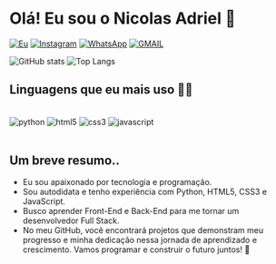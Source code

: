 # Olá! Eu sou o Nicolas Adriel 👋

[![Eu](https://img.shields.io/badge/SOBRE_MIM-000?style=for-the-badge)](https://nicolasyakuzabr.github.io/Sobre_mim/)
[![Instagram](https://img.shields.io/badge/Instagram-000?style=for-the-badge&logo=instagram&logoColor=white)](https://www.instagram.com/Nicolas125xy/)
[![WhatsApp](https://img.shields.io/badge/WhatsApp-000?style=for-the-badge&logo=whatsapp&logoColor=white)](https://api.whatsapp.com/send?phone=557981100977)
[![GMAIL](https://img.shields.io/badge/Gmail-000?style=for-the-badge&logo=gmail&logoColor=white)](https://mail.google.com/mail/?view=cm&to=nicolasadriel32@gmail.com)

![GitHub stats](https://github-readme-stats.vercel.app/api?username=NicolasYakuzaBr&theme=dracula&show_icons=true) 
![Top Langs](https://github-readme-stats.vercel.app/api/top-langs/?username=NicolasYakuzaBr&hide_progress=true&theme=dracula&show_icons=true)


## Linguagens que eu mais uso 🐱‍💻

<div style="display: inline_block"><br/>
  <img aLign="center" alt="python" src="https://img.shields.io/badge/Python-3776AB?style=for-the-badge&logo=python&logoColor=white" />
  <img aLign="center" alt="html5" src="https://img.shields.io/badge/HTML5-E34F26?style=for-the-badge&logo=html5&logoColor=white" />
  <img aLign="center" alt="css3" src="https://img.shields.io/badge/CSS3-1572B6?style=for-the-badge&logo=css3&logoColor=white" />
  <img aLign="center" alt="javascript" src="https://img.shields.io/badge/JavaScript-F7DF1E?style=for-the-badge&logo=javascript&logoColor=black" />
</div><br/>

## Um breve resumo.. 
- Eu sou apaixonado por tecnologia e programação. 
- Sou autodidata e tenho experiência com Python, HTML5, CSS3 e JavaScript.
- Busco aprender Front-End e Back-End para me tornar um desenvolvedor Full Stack. 
- No meu GitHub, você encontrará projetos que demonstram meu progresso e minha dedicação nessa jornada de aprendizado e crescimento. Vamos programar e construir o futuro juntos! 🚀
